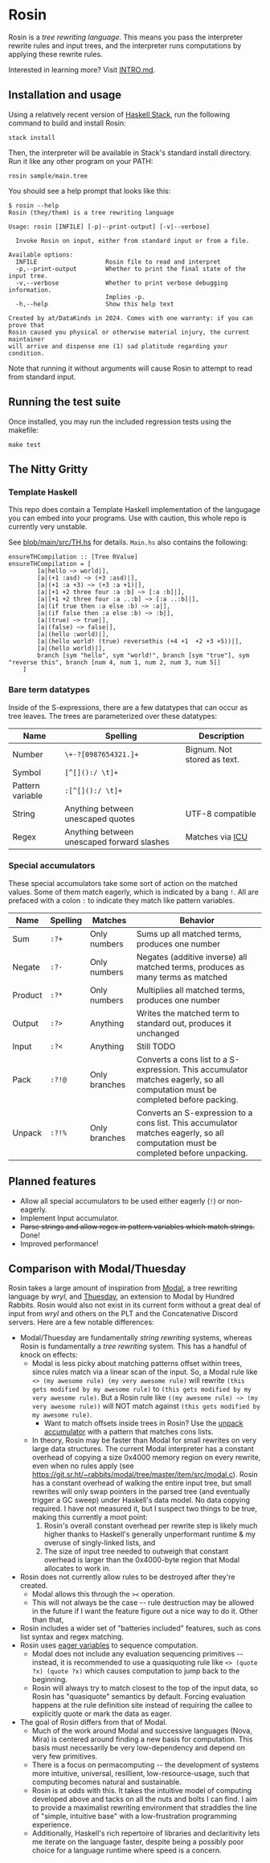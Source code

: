 # Rosin

Rosin is a *tree rewriting language*. This means you pass the interpreter rewrite rules and input trees, and the interpreter runs computations by applying these rewrite rules.

Interested in learning more? Visit [INTRO.md](./INTRO.md).

## Installation and usage

Using a relatively recent version of [Haskell Stack](https://docs.haskellstack.org/en/stable/), run the following command to build and install Rosin:
```
stack install
```

Then, the interpreter will be available in Stack's standard install directory. Run it like any other program on your PATH:
```
rosin sample/main.tree
```

You should see a help prompt that looks like this: 

```
$ rosin --help
Rosin (they/them) is a tree rewriting language

Usage: rosin [INFILE] [-p|--print-output] [-v|--verbose]

  Invoke Rosin on input, either from standard input or from a file.

Available options:
  INFILE                   Rosin file to read and interpret
  -p,--print-output        Whether to print the final state of the input tree.
  -v,--verbose             Whether to print verbose debugging information.
                           Implies -p.
  -h,--help                Show this help text

Created by at/DataKinds in 2024. Comes with one warranty: if you can prove that
Rosin caused you physical or otherwise material injury, the current maintainer
will arrive and dispense one (1) sad platitude regarding your condition.
```

Note that running it without arguments will cause Rosin to attempt to read from standard input.

## Running the test suite

Once installed, you may run the included regression tests using the makefile: 
```
make test
```

## The Nitty Gritty

### Template Haskell

This repo does contain a Template Haskell implementation of the langugage you can embed into your programs. Use with caution, this whole repo is currently very unstable.

See [blob/main/src/TH.hs](blob/main/src/TH.hs) for details. `Main.hs` also contains the following:

```
ensureTHCompilation :: [Tree RValue]
ensureTHCompilation = [
        [a|hello ~> world|],
        [a|(+1 :asd) ~> (+3 :asd)|],
        [a|(+1 :a +3) ~> (+3 :a +1)|],
        [a|[+1 +2 three four :a :b] ~> [:a :b]|],
        [a|[+1 +2 three four :a ..:b] ~> [:a ..:b]|],
        [a|(if true then :a else :b) ~> :a|],
        [a|(if false then :a else :b) ~> :b|],
        [a|(true) ~> true|],
        [a|(false) ~> false|],
        [a|(hello :world)|],
        [a|(hello world! (true) reversethis (+4 +1  +2 +3 +5))|],
        [a|(hello world)|],
        branch [sym "hello", sym "world!", branch [sym "true"], sym "reverse this", branch [num 4, num 1, num 2, num 3, num 5]]
    ]
```


### Bare term datatypes

Inside of the S-expressions, there are a few datatypes that can occur as tree leaves. The trees are parameterized over these datatypes:

| Name | Spelling | Description |
|------|----------|-------------|
| Number | `\+-?[0987654321.]+` | Bignum. Not stored as text.
| Symbol | `[^[]():/ \t]+` | 
| Pattern variable | `:[^[]():/ \t]+` | 
| String | Anything between unescaped quotes | UTF-8 compatible
| Regex | Anything between unescaped forward slashes | Matches via [ICU](https://unicode-org.github.io/icu/userguide/strings/regexp.html#regular-expression-metacharacters)

### Special accumulators

These special accumulators take some sort of action on the matched values. Some of them match eagerly, which is indicated by a bang `!`. All are prefaced with a colon `:` to indicate they match like pattern variables.

| Name | Spelling | Matches | Behavior |
|------|----------|---------|----------|
| Sum | `:?+` | Only numbers | Sums up all matched terms, produces one number | 
| Negate | `:?-` | Only numbers | Negates (additive inverse) all matched terms, produces as many terms as matched | 
| Product | `:?*` | Only numbers | Multiplies all matched terms,  produces one number | 
| Output | `:?>` | Anything | Writes the matched term to standard out, produces it unchanged | 
| Input | `:?<` | Anything | Still TODO | 
| Pack | `:?!@` | Only branches | Converts a cons list to a S-expression. This accumulator matches eagerly, so all computation must be completed before packing. | 
| Unpack | `:?!%` | Only branches | Converts an S-expression to a cons list. This accumulator matches eagerly, so all computation must be completed before unpacking. | 


## Planned features
* Allow all special accumulators to be used either eagerly (`!`) or non-eagerly.
* Implement Input accumulator.
* ~~Parse strings and allow regex in pattern variables which match strings.~~ Done!
* Improved performance!

## Comparison with Modal/Thuesday

Rosin takes a large amount of inspiration from [Modal](https://wryl.tech/projects/modal.html), a tree rewriting language by *wryl*, and [Thuesday](https://wiki.xxiivv.com/site/modal), an extension to Modal by Hundred Rabbits. Rosin would also not exist in its current form without a great deal of input from *wryl* and others on the PLT and the Concatenative Discord servers. Here are a few notable differences:

* Modal/Thuesday are fundamentally *string rewriting* systems, whereas Rosin is fundamentally a *tree rewriting* system. This has a handful of knock on effects:
  * Modal is less picky about matching patterns offset within trees, since rules match via a linear scan of the input. So, a Modal rule like `<> (my awesome rule) (my very awesome rule)` will rewrite `(this gets modified by my awesome rule)` to `(this gets modified by my very awesome rule)`. But a Rosin rule like `((my awesome rule) ~> (my very awesome rule))` will NOT match against `(this gets modified by my awesome rule)`. 
    * Want to match offsets inside trees in Rosin? Use the [unpack accumulator](README.md#special-accumulators) with a pattern that matches cons lists.
  * In theory, Rosin may be faster than Modal for small rewrites on very large data structures. The current Modal interpreter has a constant overhead of copying a size 0x4000 memory region on every rewrite, even when no rules apply (see https://git.sr.ht/~rabbits/modal/tree/master/item/src/modal.c). Rosin has a constant overhead of walking the entire input tree, but small rewrites will only swap pointers in the parsed tree (and eventually trigger a GC sweep) under Haskell's data model. No data copying required. I have not measured it, but I suspect two things to be true, making this currently a moot point: 
    1. Rosin's overall constant overhead per rewrite step is likely much higher thanks to Haskell's generally unperformant runtime & my overuse of singly-linked lists, and
    2. The size of input tree needed to outweigh that constant overhead is larger than the 0x4000-byte region that Modal allocates to work in.
* Rosin does not currently allow rules to be destroyed after they're created. 
  * Modal allows this through the `><` operation. 
  * This will not always be the case -- rule destruction may be allowed in the future if I want the feature figure out a nice way to do it. Other than that,
* Rosin includes a wider set of "batteries included" features, such as cons list syntax and regex matching.
* Rosin uses [eager variables](./INTRO.md#eager-variables) to sequence computation. 
  * Modal does not include any evaluation sequencing primitives -- instead, it is recommended to use a quasiquoting rule like `<> (quote ?x) (quote ?x)` which causes computation to jump back to the beginning.
  * Rosin will always try to match closest to the top of the input data, so Rosin has "quasiquote" semantics by default. Forcing evaluation happens at the rule definition site instead of requiring the callee to explicitly quote or mark the data as eager.
* The goal of Rosin differs from that of Modal. 
  * Much of the work around Modal and successive languages (Nova, Mira) is centered around finding a new basis for computation. This basis must necessarily be very low-dependency and depend on very few primitives.
  * There is a focus on permacomputing -- the development of systems more intuitive, universal, resillient, low-resource-usage, such that computing becomes natural and sustainable. 
  * Rosin is at odds with this. It takes the intuitive model of computing developed above and tacks on all the nuts and bolts I can find. I aim to provide a maximalist rewriting environment that straddles the line of "simple, intuitive base" with a low-frustration programming experience. 
  * Additionally, Haskell's rich repertoire of libraries and declaritivity lets me iterate on the language faster, despite being a possibly poor choice for a language runtime where speed is a concern.
